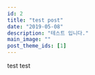 ```yaml
---
id: 2
title: "test post"
date: "2019-05-08"
description: "테스트 입니다."
main_image: ""
post_theme_ids: [1]
---
```


test test